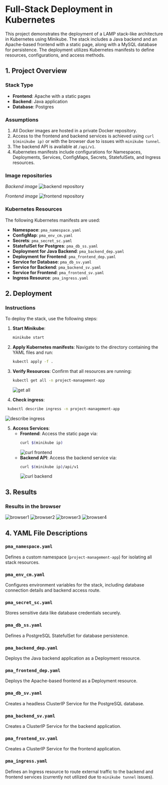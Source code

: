
# Full-Stack Deployment in Kubernetes

This project demonstrates the deployment of a LAMP stack-like architecture in Kubernetes using Minikube. The stack includes a Java backend and an Apache-based frontend with a static page, along with a MySQL database for persistence. The deployment utilizes Kubernetes manifests to define resources, configurations, and access methods.

## 1. Project Overview

### Stack Type
- **Frontend**: Apache with a static pages
- **Backend**: Java application
- **Database**: Postgres

### Assumptions
1. All Docker images are hosted in a private Docker repository.
2. Access to the frontend and backend services is achieved using `curl $(minikube ip)` or with the browser due to issues with `minikube tunnel`.
3. The backend API is available at `/api/v1`.
4. Kubernetes manifests include configurations for Namespaces, Deployments, Services, ConfigMaps, Secrets, StatefulSets, and Ingress resources.

### Image repositories

*Backend image*
![backend repository](./backend_image.png)

*Frontend image*
![frontend repository](./frontend_image.png)

### Kubernetes Resources
The following Kubernetes manifests are used:
- **Namespace**: `pma_namespace.yaml`
- **ConfigMap**: `pma_env_cm.yaml`
- **Secrets**: `pma_secret_sc.yaml`
- **StatefulSet for Postgres**: `pma_db_ss.yaml`
- **Deployment for Java Backend**: `pma_backend_dep.yaml`
- **Deployment for Frontend**: `pma_frontend_dep.yaml`
- **Service for Database**: `pma_db_sv.yaml`
- **Service for Backend**: `pma_backend_sv.yaml`
- **Service for Frontend**: `pma_frontend_sv.yaml`
- **Ingress Resource**: `pma_ingress.yaml`

## 2. Deployment

### Instructions
To deploy the stack, use the following steps:

1. **Start Minikube**:
   ```bash
   minikube start
   ```

2. **Apply Kubernetes manifests**:
   Navigate to the directory containing the YAML files and run:
   ```bash
   kubectl apply -f .
   ```

3. **Verify Resources**:
   Confirm that all resources are running:
   ```bash
   kubectl get all -n project-management-app
   ```
   ![get all](./get_all.png)

4.  **Check ingress**:
   ```bash
	kubectl describe ingress -n project-management-app
   ```
   ![describe ingress](./describe_ingress.png)


5. **Access Services**:
   - **Frontend**: Access the static page via:
     ```bash
     curl $(minikube ip)
     ```
     ![curl frontend](./curl_frontend.png)
   - **Backend API**: Access the backend service via:
     ```bash
     curl $(minikube ip)/api/v1
     ```
     ![curl backend](./curl_backend.png)

## 3. Results

### Results in the browser
![browser1](./browser_1.png)
![browser2](./browser_2.png)
![browser3](./browser_3.png)
![browser4](./browser_4.png)



## 4. YAML File Descriptions

### `pma_namespace.yaml`
Defines a custom namespace (`project-management-app`) for isolating all stack resources.

### `pma_env_cm.yaml`
Configures environment variables for the stack, including database connection details and backend access route.

### `pma_secret_sc.yaml`
Stores sensitive data like database credentials securely.

### `pma_db_ss.yaml`
Defines a PostgreSQL StatefulSet for database persistence.

### `pma_backend_dep.yaml`
Deploys the Java backend application as a Deployment resource.

### `pma_frontend_dep.yaml`
Deploys the Apache-based frontend as a Deployment resource.

### `pma_db_sv.yaml`
Creates a headless ClusterIP Service for the PostgreSQL database.

### `pma_backend_sv.yaml`
Creates a ClusterIP Service for the backend application.

### `pma_frontend_sv.yaml`
Creates a ClusterIP Service for the frontend application.

### `pma_ingress.yaml`
Defines an Ingress resource to route external traffic to the backend and frontend services (currently not utilized due to `minikube tunnel` issues).

